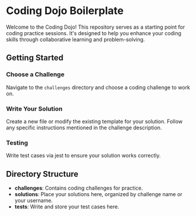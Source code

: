 # Coding Dojo Boilerplate

Welcome to the Coding Dojo! This repository serves as a starting point for coding practice sessions. It's designed to help you enhance your coding skills through collaborative learning and problem-solving.

## Getting Started

### Choose a Challenge

Navigate to the `challenges` directory and choose a coding challenge to work on.

### Write Your Solution

Create a new file or modify the existing template for your solution. Follow any specific instructions mentioned in the challenge description.

### Testing

Write test cases via jest to ensure your solution works correctly.

## Directory Structure

- **challenges**: Contains coding challenges for practice.
- **solutions**: Place your solutions here, organized by challenge name or your username.
- **tests**: Write and store your test cases here.